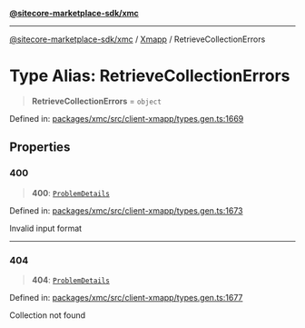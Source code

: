 [**@sitecore-marketplace-sdk/xmc**](../../../../README.md)

***

[@sitecore-marketplace-sdk/xmc](../../../../README.md) / [Xmapp](../README.md) / RetrieveCollectionErrors

# Type Alias: RetrieveCollectionErrors

> **RetrieveCollectionErrors** = `object`

Defined in: [packages/xmc/src/client-xmapp/types.gen.ts:1669](https://github.com/Sitecore/marketplace-sdk/blob/main/packages/xmc/src/client-xmapp/types.gen.ts#L1669)

## Properties

### 400

> **400**: [`ProblemDetails`](ProblemDetails.md)

Defined in: [packages/xmc/src/client-xmapp/types.gen.ts:1673](https://github.com/Sitecore/marketplace-sdk/blob/main/packages/xmc/src/client-xmapp/types.gen.ts#L1673)

Invalid input format

***

### 404

> **404**: [`ProblemDetails`](ProblemDetails.md)

Defined in: [packages/xmc/src/client-xmapp/types.gen.ts:1677](https://github.com/Sitecore/marketplace-sdk/blob/main/packages/xmc/src/client-xmapp/types.gen.ts#L1677)

Collection not found

